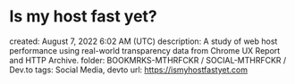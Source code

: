 # Is my host fast yet?

created: August 7, 2022 6:02 AM (UTC)
description: A study of web host performance using real-world transparency data from Chrome UX Report and HTTP Archive.
folder: BOOKMRKS-MTHRFCKR / SOCIAL-MTHRFCKR / Dev.to
tags: Social Media, devto
url: https://ismyhostfastyet.com